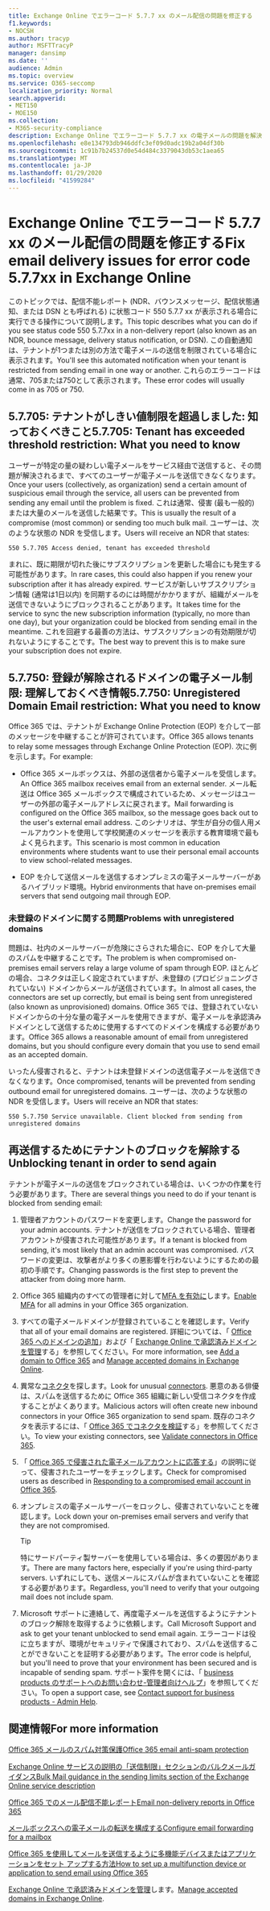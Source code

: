 ```yaml
---
title: Exchange Online でエラーコード 5.7.7 xx のメール配信の問題を修正する
f1.keywords:
- NOCSH
ms.author: tracyp
author: MSFTTracyP
manager: dansimp
ms.date: ''
audience: Admin
ms.topic: overview
ms.service: O365-seccomp
localization_priority: Normal
search.appverid:
- MET150
- MOE150
ms.collection:
- M365-security-compliance
description: Exchange Online でエラーコード 5.7.7 xx の電子メールの問題を解決する方法について説明します (テナントがメールの送信をブロックされた場合)。
ms.openlocfilehash: e8e134793db946ddfc3ef09d0adc19b2a04df30b
ms.sourcegitcommit: 1c91b7b24537d0e54d484c3379043db53c1aea65
ms.translationtype: MT
ms.contentlocale: ja-JP
ms.lasthandoff: 01/29/2020
ms.locfileid: "41599284"
---
```

# <a name="fix-email-delivery-issues-for-error-code-577xx-in-exchange-online"></a><span data-ttu-id="84ca5-103">Exchange Online でエラーコード 5.7.7 xx のメール配信の問題を修正する</span><span class="sxs-lookup"><span data-stu-id="84ca5-103">Fix email delivery issues for error code 5.7.7xx in Exchange Online</span></span>

<span data-ttu-id="84ca5-104">このトピックでは、配信不能レポート (NDR、バウンスメッセージ、配信状態通知、または DSN とも呼ばれる) に状態コード 550 5.7.7 xx が表示される場合に実行できる操作について説明します。</span><span class="sxs-lookup"><span data-stu-id="84ca5-104">This topic describes what you can do if you see status code 550 5.7.7xx in a non-delivery report (also known as an NDR, bounce message, delivery status notification, or DSN).</span></span> <span data-ttu-id="84ca5-105">この自動通知は、テナントが1つまたは別の方法で電子メールの送信を制限されている場合に表示されます。</span><span class="sxs-lookup"><span data-stu-id="84ca5-105">You'll see this automated notification when your tenant is restricted from sending email in one way or another.</span></span> <span data-ttu-id="84ca5-106">これらのエラーコードは通常、705または750として表示されます。</span><span class="sxs-lookup"><span data-stu-id="84ca5-106">These error codes will usually come in as 705 or 750.</span></span>

## <a name="57705-tenant-has-exceeded-threshold-restriction-what-you-need-to-know"></a><span data-ttu-id="84ca5-107">5.7.705: テナントがしきい値制限を超過しました: 知っておくべきこと</span><span class="sxs-lookup"><span data-stu-id="84ca5-107">5.7.705: Tenant has exceeded threshold restriction: What you need to know</span></span>

<span data-ttu-id="84ca5-108">ユーザーが特定の量の疑わしい電子メールをサービス経由で送信すると、その問題が解決されるまで、すべてのユーザーが電子メールを送信できなくなります。</span><span class="sxs-lookup"><span data-stu-id="84ca5-108">Once your users (collectively, as organization) send a certain amount of suspicious email through the service, all users can be prevented from sending any email until the problem is fixed.</span></span> <span data-ttu-id="84ca5-109">これは通常、侵害 (最も一般的) または大量のメールを送信した結果です。</span><span class="sxs-lookup"><span data-stu-id="84ca5-109">This is usually the result of a compromise (most common) or sending too much bulk mail.</span></span> <span data-ttu-id="84ca5-110">ユーザーは、次のような状態の NDR を受信します。</span><span class="sxs-lookup"><span data-stu-id="84ca5-110">Users will receive an NDR that states:</span></span>

`550 5.7.705 Access denied, tenant has exceeded threshold`

<span data-ttu-id="84ca5-111">まれに、既に期限が切れた後にサブスクリプションを更新した場合にも発生する可能性があります。</span><span class="sxs-lookup"><span data-stu-id="84ca5-111">In rare cases, this could also happen if you renew your subscription after it has already expired.</span></span> <span data-ttu-id="84ca5-112">サービスが新しいサブスクリプション情報 (通常は1日以内) を同期するのには時間がかかりますが、組織がメールを送信できないようにブロックされることがあります。</span><span class="sxs-lookup"><span data-stu-id="84ca5-112">It takes time for the service to sync the new subscription information (typically, no more than one day), but your organization could be blocked from sending email in the meantime.</span></span> <span data-ttu-id="84ca5-113">これを回避する最善の方法は、サブスクリプションの有効期限が切れないようにすることです。</span><span class="sxs-lookup"><span data-stu-id="84ca5-113">The best way to prevent this is to make sure your subscription does not expire.</span></span>

## <a name="57750-unregistered-domain-email-restriction-what-you-need-to-know"></a><span data-ttu-id="84ca5-114">5.7.750: 登録が解除されるドメインの電子メール制限: 理解しておくべき情報</span><span class="sxs-lookup"><span data-stu-id="84ca5-114">5.7.750: Unregistered Domain Email restriction: What you need to know</span></span>

<span data-ttu-id="84ca5-115">Office 365 では、テナントが Exchange Online Protection (EOP) を介して一部のメッセージを中継することが許可されています。</span><span class="sxs-lookup"><span data-stu-id="84ca5-115">Office 365 allows tenants to relay some messages through Exchange Online Protection (EOP).</span></span> <span data-ttu-id="84ca5-116">次に例を示します。</span><span class="sxs-lookup"><span data-stu-id="84ca5-116">For example:</span></span>

- <span data-ttu-id="84ca5-117">Office 365 メールボックスは、外部の送信者から電子メールを受信します。</span><span class="sxs-lookup"><span data-stu-id="84ca5-117">An Office 365 mailbox receives email from an external sender.</span></span> <span data-ttu-id="84ca5-118">メール転送は Office 365 メールボックスで構成されているため、メッセージはユーザーの外部の電子メールアドレスに戻されます。</span><span class="sxs-lookup"><span data-stu-id="84ca5-118">Mail forwarding is configured on the Office 365 mailbox, so the message goes back out to the user's external email address.</span></span> <span data-ttu-id="84ca5-119">このシナリオは、学生が自分の個人用メールアカウントを使用して学校関連のメッセージを表示する教育環境で最もよく見られます。</span><span class="sxs-lookup"><span data-stu-id="84ca5-119">This scenario is most common in education environments where students want to use their personal email accounts to view school-related messages.</span></span>

- <span data-ttu-id="84ca5-120">EOP を介して送信メールを送信するオンプレミスの電子メールサーバーがあるハイブリッド環境。</span><span class="sxs-lookup"><span data-stu-id="84ca5-120">Hybrid environments that have on-premises email servers that send outgoing mail through EOP.</span></span>

### <a name="problems-with-unregistered-domains"></a><span data-ttu-id="84ca5-121">未登録のドメインに関する問題</span><span class="sxs-lookup"><span data-stu-id="84ca5-121">Problems with unregistered domains</span></span>

<span data-ttu-id="84ca5-122">問題は、社内のメールサーバーが危険にさらされた場合に、EOP を介して大量のスパムを中継することです。</span><span class="sxs-lookup"><span data-stu-id="84ca5-122">The problem is when compromised on-premises email servers relay a large volume of spam through EOP.</span></span> <span data-ttu-id="84ca5-123">ほとんどの場合、コネクタは正しく設定されていますが、未登録の (プロビジョニングされていない) ドメインからメールが送信されています。</span><span class="sxs-lookup"><span data-stu-id="84ca5-123">In almost all cases, the connectors are set up correctly, but email is being sent from unregistered (also known as unprovisioned) domains.</span></span> <span data-ttu-id="84ca5-124">Office 365 では、登録されていないドメインからの十分な量の電子メールを使用できますが、電子メールを承認済みドメインとして送信するために使用するすべてのドメインを構成する必要があります。</span><span class="sxs-lookup"><span data-stu-id="84ca5-124">Office 365 allows a reasonable amount of email from unregistered domains, but you should configure every domain that you use to send email as an accepted domain.</span></span>

<span data-ttu-id="84ca5-125">いったん侵害されると、テナントは未登録ドメインの送信電子メールを送信できなくなります。</span><span class="sxs-lookup"><span data-stu-id="84ca5-125">Once compromised, tenants will be prevented from sending outbound email for unregistered domains.</span></span> <span data-ttu-id="84ca5-126">ユーザーは、次のような状態の NDR を受信します。</span><span class="sxs-lookup"><span data-stu-id="84ca5-126">Users will receive an NDR that states:</span></span>

`550 5.7.750 Service unavailable. Client blocked from sending from unregistered domains`

## <a name="unblocking-tenant-in-order-to-send-again"></a><span data-ttu-id="84ca5-127">再送信するためにテナントのブロックを解除する</span><span class="sxs-lookup"><span data-stu-id="84ca5-127">Unblocking tenant in order to send again</span></span>

<span data-ttu-id="84ca5-128">テナントが電子メールの送信をブロックされている場合は、いくつかの作業を行う必要があります。</span><span class="sxs-lookup"><span data-stu-id="84ca5-128">There are several things you need to do if your tenant is blocked from sending email:</span></span>

1. <span data-ttu-id="84ca5-129">管理者アカウントのパスワードを変更します。</span><span class="sxs-lookup"><span data-stu-id="84ca5-129">Change the password for your admin accounts.</span></span> <span data-ttu-id="84ca5-130">テナントが送信をブロックされている場合、管理者アカウントが侵害された可能性があります。</span><span class="sxs-lookup"><span data-stu-id="84ca5-130">If a tenant is blocked from sending, it's most likely that an admin account was compromised.</span></span> <span data-ttu-id="84ca5-131">パスワードの変更は、攻撃者がより多くの悪影響を行わないようにするための最初の手順です。</span><span class="sxs-lookup"><span data-stu-id="84ca5-131">Changing passwords is the first step to prevent the attacker from doing more harm.</span></span>

2. <span data-ttu-id="84ca5-132">Office 365 組織内のすべての管理者に対して[MFA を有効に](https://docs.microsoft.com/office365/admin/security-and-compliance/set-up-multi-factor-authentication)します。</span><span class="sxs-lookup"><span data-stu-id="84ca5-132">[Enable MFA](https://docs.microsoft.com/office365/admin/security-and-compliance/set-up-multi-factor-authentication) for all admins in your Office 365 organization.</span></span>

3. <span data-ttu-id="84ca5-133">すべての電子メールドメインが登録されていることを確認します。</span><span class="sxs-lookup"><span data-stu-id="84ca5-133">Verify that all of your email domains are registered.</span></span> <span data-ttu-id="84ca5-134">詳細については、「 [Office 365 へのドメインの追加](https://docs.microsoft.com/office365/admin/setup/add-domain)」および「 [Exchange Online で承認済みドメインを管理](https://docs.microsoft.com/exchange/mail-flow-best-practices/manage-accepted-domains/manage-accepted-domains)する」を参照してください。</span><span class="sxs-lookup"><span data-stu-id="84ca5-134">For more information, see [Add a domain to Office 365](https://docs.microsoft.com/office365/admin/setup/add-domain) and [Manage accepted domains in Exchange Online](https://docs.microsoft.com/exchange/mail-flow-best-practices/manage-accepted-domains/manage-accepted-domains).</span></span>

4. <span data-ttu-id="84ca5-135">異常な[コネクタ](https://docs.microsoft.com/exchange/mail-flow-best-practices/use-connectors-to-configure-mail-flow/use-connectors-to-configure-mail-flow)を探します。</span><span class="sxs-lookup"><span data-stu-id="84ca5-135">Look for unusual [connectors](https://docs.microsoft.com/exchange/mail-flow-best-practices/use-connectors-to-configure-mail-flow/use-connectors-to-configure-mail-flow).</span></span> <span data-ttu-id="84ca5-136">悪意のある俳優は、スパムを送信するために Office 365 組織に新しい受信コネクタを作成することがよくあります。</span><span class="sxs-lookup"><span data-stu-id="84ca5-136">Malicious actors will often create new inbound connectors in your Office 365 organization to send spam.</span></span> <span data-ttu-id="84ca5-137">既存のコネクタを表示するには、「 [Office 365 でコネクタを検証](https://docs.microsoft.com/exchange/mail-flow-best-practices/use-connectors-to-configure-mail-flow/validate-connectors)する」を参照してください。</span><span class="sxs-lookup"><span data-stu-id="84ca5-137">To view your existing connectors, see [Validate connectors in Office 365](https://docs.microsoft.com/exchange/mail-flow-best-practices/use-connectors-to-configure-mail-flow/validate-connectors).</span></span>

5. <span data-ttu-id="84ca5-138">「 [Office 365 で侵害された電子メールアカウントに応答する](responding-to-a-compromised-email-account.md)」の説明に従って、侵害されたユーザーをチェックします。</span><span class="sxs-lookup"><span data-stu-id="84ca5-138">Check for compromised users as described in [Responding to a compromised email account in Office 365](responding-to-a-compromised-email-account.md).</span></span>

6. <span data-ttu-id="84ca5-139">オンプレミスの電子メールサーバーをロックし、侵害されていないことを確認します。</span><span class="sxs-lookup"><span data-stu-id="84ca5-139">Lock down your on-premises email servers and verify that they are not compromised.</span></span>

   > [!TIP]
   > <span data-ttu-id="84ca5-140">特にサードパーティ製サーバーを使用している場合は、多くの要因があります。</span><span class="sxs-lookup"><span data-stu-id="84ca5-140">There are many factors here, especially if you're using third-party servers.</span></span> <span data-ttu-id="84ca5-141">いずれにしても、送信メールにスパムが含まれていないことを確認する必要があります。</span><span class="sxs-lookup"><span data-stu-id="84ca5-141">Regardless, you'll need to verify that your outgoing mail does not include spam.</span></span>

7. <span data-ttu-id="84ca5-142">Microsoft サポートに連絡して、再度電子メールを送信するようにテナントのブロック解除を取得するように依頼します。</span><span class="sxs-lookup"><span data-stu-id="84ca5-142">Call Microsoft Support and ask to get your tenant unblocked to send email again.</span></span> <span data-ttu-id="84ca5-143">エラーコードは役に立ちますが、環境がセキュリティで保護されており、スパムを送信することができないことを証明する必要があります。</span><span class="sxs-lookup"><span data-stu-id="84ca5-143">The error code is helpful, but you'll need to prove that your environment has been secured and is incapable of sending spam.</span></span> <span data-ttu-id="84ca5-144">サポート案件を開くには、「 [business products のサポートへのお問い合わせ-管理者向けヘルプ](https://docs.microsoft.com/office365/admin/contact-support-for-business-products)」を参照してください。</span><span class="sxs-lookup"><span data-stu-id="84ca5-144">To open a support case, see [Contact support for business products - Admin Help](https://docs.microsoft.com/office365/admin/contact-support-for-business-products).</span></span>

## <a name="for-more-information"></a><span data-ttu-id="84ca5-145">関連情報</span><span class="sxs-lookup"><span data-stu-id="84ca5-145">For more information</span></span>

[<span data-ttu-id="84ca5-146">Office 365 メールのスパム対策保護</span><span class="sxs-lookup"><span data-stu-id="84ca5-146">Office 365 email anti-spam protection</span></span>](anti-spam-protection.md)

[<span data-ttu-id="84ca5-147">Exchange Online サービスの説明の「送信制限」セクションのバルクメールガイダンス</span><span class="sxs-lookup"><span data-stu-id="84ca5-147">Bulk Mail guidance in the sending limits section of the Exchange Online service description</span></span>](https://docs.microsoft.com/office365/servicedescriptions/exchange-online-service-description/exchange-online-limits#receiving-and-sending-limits)

[<span data-ttu-id="84ca5-148">Office 365 でのメール配信不能レポート</span><span class="sxs-lookup"><span data-stu-id="84ca5-148">Email non-delivery reports in Office 365</span></span>](https://docs.microsoft.com/exchange/mail-flow-best-practices/non-delivery-reports-in-exchange-online/non-delivery-reports-in-exchange-online)

[<span data-ttu-id="84ca5-149">メールボックスへの電子メールの転送を構成する</span><span class="sxs-lookup"><span data-stu-id="84ca5-149">Configure email forwarding for a mailbox</span></span>](https://docs.microsoft.com/exchange/recipients-in-exchange-online/manage-user-mailboxes/configure-email-forwarding)

[<span data-ttu-id="84ca5-150">Office 365 を使用してメールを送信するように多機能デバイスまたはアプリケーションをセット アップする方法</span><span class="sxs-lookup"><span data-stu-id="84ca5-150">How to set up a multifunction device or application to send email using Office 365</span></span>](https://docs.microsoft.com/Exchange/mail-flow-best-practices/how-to-set-up-a-multifunction-device-or-application-to-send-email-using-office-3)

<span data-ttu-id="84ca5-151">[Exchange Online で承認済みドメインを管理](https://docs.microsoft.com/exchange/mail-flow-best-practices/manage-accepted-domains/manage-accepted-domains)します。</span><span class="sxs-lookup"><span data-stu-id="84ca5-151">[Manage accepted domains in Exchange Online](https://docs.microsoft.com/exchange/mail-flow-best-practices/manage-accepted-domains/manage-accepted-domains).</span></span>
